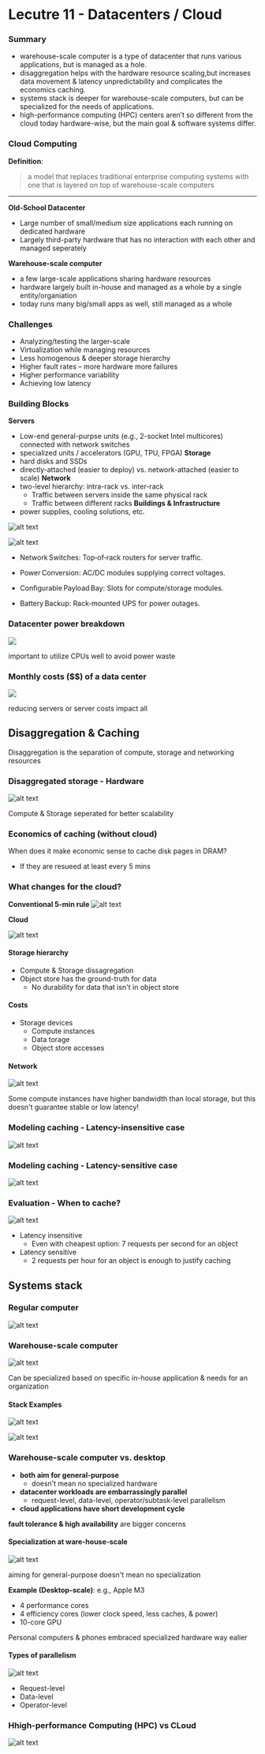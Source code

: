 # Lecutre 11 - Datacenters / Cloud

### Summary

* warehouse-scale computer is a type of datacenter that runs various applications, but is managed as a hole.
* disaggregation helps with the hardware resource scaling,but increases data movement & latency unpredictability and complicates the economics caching.
* systems stack is deeper for warehouse-scale computers, but can be specialized for the needs of applications.
* high-performance computing (HPC) centers aren’t so different from the cloud today hardware-wise, but the main goal & software systems differ.

### Cloud Computing 

**Definition**:
> a model that replaces traditional enterprise computing systems with one that is layered on top of warehouse-scale computers

---

**Old-School Datacenter**
* Large number of small/medium size applications each running on dedicated hardware
* Largely third-party hardware that has no interaction with each other and managed seperately

**Warehouse-scale computer**
* a few large-scale applications sharing hardware resources
* hardware largely built in-house and managed as a whole by a single entity/organiation
* today runs many big/small apps as well, still managed as a whole

### Challenges

- Analyzing/testing the larger-scale
- Virtualization while managing resources
- Less homogenous & deeper storage hierarchy
- Higher fault rates – more hardware more failures
- Higher performance variability
- Achieving low latency

### Building Blocks

**Servers**
* Low-end general-purpse units (e.g., 2-socket Intel multicores) connected with network switches
* specialized units / accelerators (GPU, TPU, FPGA)
**Storage**
* hard disks and SSDs
* directly-attached (easier to deploy) vs. network-attached (easier to scale)
**Network**
* two-level hierarchy: intra-rack vs. inter-rack
  * Traffic between servers inside the same physical rack
  * Traffic between different racks
**Buildings & Infrastructure**
* power supplies, cooling solutions, etc.

![alt text](images/buildingblocks.png)

![alt text](images/buildingblocks2.png)

* Network Switches: Top‑of‑rack routers for server traffic.

* Power Conversion: AC/DC modules supplying correct voltages.

* Configurable Payload Bay: Slots for compute/storage modules.

* Battery Backup: Rack‑mounted UPS for power outages.

### Datacenter power breakdown 

![](images/powerbreakdown.png)

important to utilize CPUs well to avoid power waste


### Monthly costs ($$) of a data center

![](images/costs.png)

reducing servers or server costs impact all


## Disaggregation & Caching

Disaggregation is the separation of compute, storage and networking resources

### Disaggregated storage - Hardware

![alt text](images/dshardware.png)

Compute & Storage seperated for better scalability

### Economics of caching (without cloud)

When does it make economic sense to cache disk pages in DRAM?
* If they are resueed at least every 5 mins

### What changes for the cloud?

**Conventional 5-min rule**
![alt text](images/conventional.png)

**Cloud**

![alt text](images/cloud.png)

#### Storage hierarchy
* Compute & Storage dissagregation
* Object store has the ground-truth for data
  * No durability for data that isn't in object store

#### Costs
* Storage devices
  * Compute instances
  * Data torage
  * Object store accesses

#### Network

![alt text](images/network.png)

Some compute instances have higher bandwidth than local storage, but this doesn't guarantee stable or low latency!


### Modeling caching - Latency-insensitive case

![alt text](images/caching1.png)

### Modeling caching - Latency-sensitive case

![alt text](images/caching2.png)

### Evaluation - When to cache?

![alt text](images/whentocache.png)

* Latency insensitive
  * Even with cheapest option: 7 requests per second for an object
* Latency sensitive
  * 2 requests per hour for an object is enough to justify caching

## Systems stack

### Regular computer

![alt text](images/stack1.png)

### Warehouse-scale computer

![alt text](images/stack2.png)

Can be specialized based on specific in-house application & needs for an organization

#### Stack Examples

![alt text](images/google.png)

![alt text](images/bdas.png)


### Warehouse-scale computer vs. desktop

* **both aim for **general-purpose****
  * doesn’t mean no specialized hardware
* **datacenter workloads are embarrassingly parallel**
  * request-level, data-level, operator/subtask-level parallelism
* **cloud applications have short development cycle**

**fault tolerance & high availability** are bigger concerns

#### Specialization at ware-house-scale

![alt text](images/specialization.png)

aiming for general-purpose doesn't mean no specialization

**Example (Desktop-scale)**:
e.g., Apple M3
* 4 performance cores
* 4 efficiency cores (lower clock speed, less caches, & power)
* 10-core GPU

Personal computers & phones embraced specialized hardware way ealier

#### Types of parallelism 

![alt text](images/parallelism.png)

* Request-level
* Data-level
* Operator-level

### Hhigh-performance Computing (HPC) vs CLoud

![alt text](images/HPCvsCLOUD.png)



